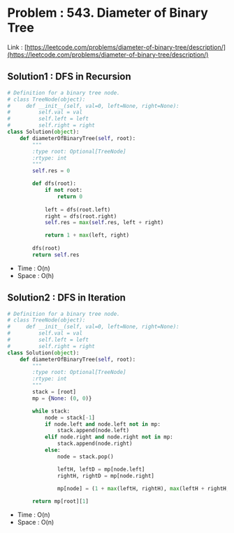 # Problem : 543. Diameter of Binary Tree
Link : [https://leetcode.com/problems/diameter-of-binary-tree/description/](https://leetcode.com/problems/diameter-of-binary-tree/description/)

## Solution1 : DFS in Recursion
```python
# Definition for a binary tree node.
# class TreeNode(object):
#     def __init__(self, val=0, left=None, right=None):
#         self.val = val
#         self.left = left
#         self.right = right
class Solution(object):
    def diameterOfBinaryTree(self, root):
        """
        :type root: Optional[TreeNode]
        :rtype: int
        """
        self.res = 0

        def dfs(root):
            if not root:
                return 0
            
            left = dfs(root.left)
            right = dfs(root.right)
            self.res = max(self.res, left + right)

            return 1 + max(left, right)
        
        dfs(root)
        return self.res
```
- Time : O(n)
- Space : O(h)

## Solution2 : DFS in Iteration
```python
# Definition for a binary tree node.
# class TreeNode(object):
#     def __init__(self, val=0, left=None, right=None):
#         self.val = val
#         self.left = left
#         self.right = right
class Solution(object):
    def diameterOfBinaryTree(self, root):
        """
        :type root: Optional[TreeNode]
        :rtype: int
        """
        stack = [root]
        mp = {None: (0, 0)}

        while stack:
            node = stack[-1]
            if node.left and node.left not in mp:
                stack.append(node.left)
            elif node.right and node.right not in mp:
                stack.append(node.right)
            else:
                node = stack.pop()

                leftH, leftD = mp[node.left]
                rightH, rightD = mp[node.right]

                mp[node] = (1 + max(leftH, rightH), max(leftH + rightH, leftD, rightD))
        
        return mp[root][1]
```
- Time : O(n)
- Space : O(n)
